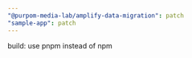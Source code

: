 ```yaml
---
"@purpom-media-lab/amplify-data-migration": patch
"sample-app": patch
---
```


build: use pnpm instead of npm
